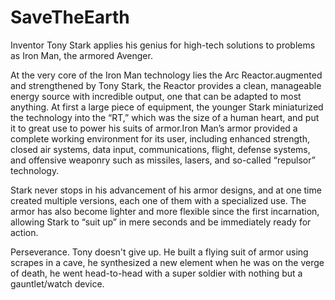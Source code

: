 # SaveTheEarth
Inventor Tony Stark applies his genius for high-tech solutions to problems as Iron Man, the armored Avenger.

At the very core of the Iron Man technology lies the Arc Reactor.augmented and strengthened by Tony Stark, the Reactor provides a clean, manageable energy source with incredible output, one that can be adapted to most anything. At first a large piece of equipment, the younger Stark miniaturized the technology into the “RT,” which was the size of a human heart, and put it to great use to power his suits of armor.Iron Man’s armor provided a complete working environment for its user, including enhanced strength, closed air systems, data input, communications, flight, defense systems, and offensive weaponry such as missiles, lasers, and so-called “repulsor” technology. 

Stark never stops in his advancement of his armor designs, and at one time created multiple versions, each one of them with a specialized use. The armor has also become lighter and more flexible since the first incarnation, allowing Stark to “suit up” in mere seconds and be immediately ready for action.

 Perseverance. Tony doesn't give up. He built a flying suit of armor using scrapes in a cave, he synthesized a new element when he was on the verge of death, he went head-to-head with a super soldier with nothing but a gauntlet/watch device.

